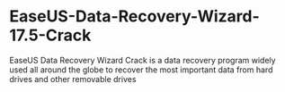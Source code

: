 # EaseUS-Data-Recovery-Wizard-17.5-Crack
EaseUS Data Recovery Wizard Crack is a data recovery program widely used all around the globe to recover the most important data from hard drives and other removable drives
